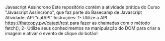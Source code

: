 Javascript Assíncrono
Este repositório contém a atividade prática do Curso "Javascript Assíncrono", que faz parte do Basecamp de Javascript
Atividade: API "catAPI"
Instruções:
1- Utilize a API https://thatcopy.pw/catapi/rest para fazer as chamadas com o método fetch();
2- Utilize seus conhecimentos na manipulação do DOM para criar a imagem e ativar o evento de clique do botão!